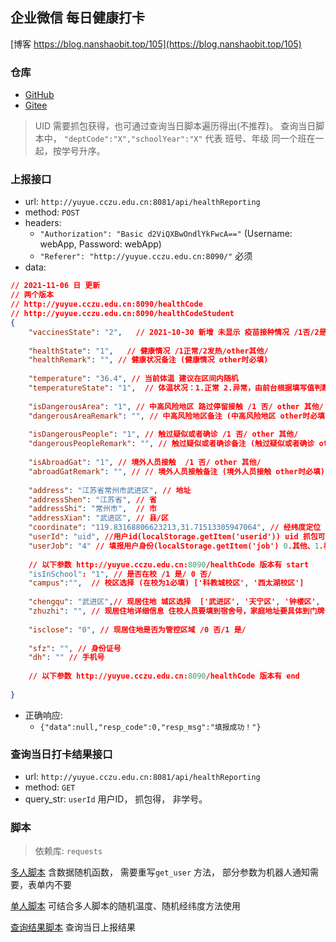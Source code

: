 ## 企业微信 每日健康打卡

[博客 https://blog.nanshaobit.top/105](https://blog.nanshaobit.top/105)
### 仓库
+ [GitHub](https://github.com/nanshaobit/cczu_script/tree/master/wechat_report_temperature)
+ [Gitee](https://gitee.com/nanshaobit/cczu_script/tree/master/wechat_report_temperature)

> UID 需要抓包获得，也可通过查询当日脚本遍历得出(不推荐)。
> 查询当日脚本中， `"deptCode":"X","schoolYear":"X"` 代表 班号、年级 同一个班在一起，按学号升序。

### 上报接口

+ url: `http://yuyue.cczu.edu.cn:8081/api/healthReporting`
+ method: `POST`
+ headers: 
  + `"Authorization": "Basic d2ViQXBwOndlYkFwcA=="` (Username: webApp, Password: webApp)
  + `"Referer": "http://yuyue.cczu.edu.cn:8090/"`  必须
+ data:
``` json
// 2021-11-06 日 更新
// 两个版本 
// http://yuyue.cczu.edu.cn:8090/healthCode 
// http://yuyue.cczu.edu.cn:8090/healthCodeStudent 
{
    "vaccinesState": "2",   // 2021-10-30 新增 未显示 疫苗接种情况 /1否/2是/
    
    "healthState": "1",   // 健康情况 /1正常/2发热/other其他/
    "healthRemark": "", // 健康状况备注 (健康情况 other时必填)
    
    "temperature": "36.4", // 当前体温 建议在区间内随机
    "temperatureState": "1",  // 体温状况：1.正常 2.异常，由前台根据填写值判断>37.3返回2
    
    "isDangerousArea": "1", // 中高风险地区 路过停留接触 /1 否/ other 其他/
    "dangerousAreaRemark": "", // 中高风险地区备注 (中高风险地区 other时必填)
    
    "isDangerousPeople": "1", // 触过疑似或者确诊 /1 否/ other 其他/
    "dangerousPeopleRemark": "", // 触过疑似或者确诊备注 (触过疑似或者确诊 other时必填)
    
    "isAbroadGat": "1", // 境外人员接触  /1 否/ other 其他/
    "abroadGatRemark": "", // // 境外人员接触备注 (境外人员接触 other时必填)
    
    "address": "江苏省常州市武进区", // 地址
    "addressShen": "江苏省", // 省
    "addressShi": "常州市",  // 市
    "addressXian": "武进区", // 县/区
    "coordinate": "119.83168806623213,31.71513305947064", // 经纬度定位 此为西太湖校区 建议在区间内随机
    "userId": "uid", //用户id(localStorage.getItem('userid')) uid 抓包可得， 也可通过查询接口遍历， 根据班号推断（id自增，班级内按学号升序）
    "userJob": "4" // 填报用户身份(localStorage.getItem('job') 0.其他、1.教师、2.门卫、3.研究生、4.本科生)
    
    // 以下参数 http://yuyue.cczu.edu.cn:8090/healthCode 版本有 start
    "isInSchool": "1", // 是否在校 /1 是/ 0 否/
    "campus":"",  // 校区选择 (在校为1必填) ['科教城校区', '西太湖校区']
    
    "chengqu": "武进区",// 现居住地 城区选择  ['武进区', '天宁区', '钟楼区', '新北区', '金坛区', '溧阳市', '其他']
    "zhuzhi": "", // 现居住地详细信息 住校人员要填到宿舍号，家庭地址要具体到门牌号，现居住地在本市的请不要重复填写省、市、区信息
    
    "isclose": "0", // 现居住地是否为管控区域 /0 否/1 是/
    
    "sfz": "", // 身份证号
    "dh": "" // 手机号
    
    // 以下参数 http://yuyue.cczu.edu.cn:8090/healthCode 版本有 end
    
}

```
+ 正确响应:
  + `{"data":null,"resp_code":0,"resp_msg":"填报成功！"}`

### 查询当日打卡结果接口

+ url: `http://yuyue.cczu.edu.cn:8081/api/healthReporting`
+ method: `GET`
+ query_str: `userId` 用户ID， 抓包得， 非学号。

### 脚本
> 依赖库: `requests`

[多人脚本](health_report.py) 含数据随机函数， 需要重写`get_user` 方法， 部分参数为机器人通知需要，表单内不要

[单人脚本](one.py) 可结合多人脚本的随机温度、随机经纬度方法使用

[查询结果脚本](query_result.py) 查询当日上报结果
